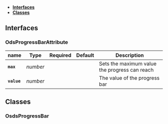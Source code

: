* [**Interfaces**](#interfaces)
* [**Classes**](#classes)

## Interfaces

### OdsProgressBarAttribute
|name | Type | Required | Default | Description|
|---|---|:---:|---|---|
|**`max`** | _number_ |  |  | Sets the maximum value the progress can reach|
|**`value`** | _number_ |  |  | The value of the progress bar|

## Classes

### OsdsProgressBar